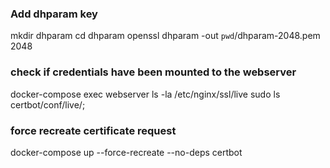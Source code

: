 ### Add dhparam key
mkdir dhparam
cd dhparam
openssl dhparam -out `pwd`/dhparam-2048.pem 2048


### check if credentials have been mounted to the webserver
docker-compose exec webserver ls -la /etc/nginx/ssl/live
sudo ls certbot/conf/live/;

### force recreate certificate request
docker-compose up --force-recreate --no-deps certbot